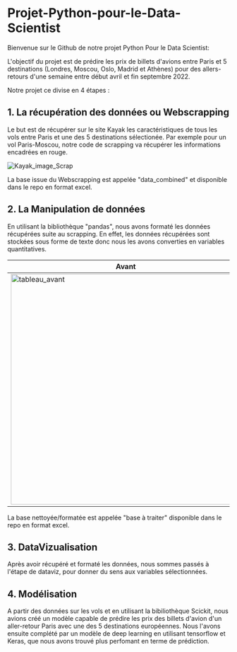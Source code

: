 # Projet-Python-pour-le-Data-Scientist

Bienvenue sur le Github de notre projet Python Pour le Data Scientist:

L'objectif du projet est de prédire les prix de billets d'avions entre Paris et 5 destinations (Londres, Moscou, Oslo, Madrid et Athènes) pour des allers-retours d'une semaine entre début avril et fin septembre 2022. 

Notre projet ce divise en 4 étapes :

## 1. La récupération des données ou Webscrapping

Le but est de récupérer sur le site Kayak les caractéristiques de tous les vols entre Paris et une des 5 destinations sélectionée. 
Par exemple pour un vol Paris-Moscou, notre code de scrapping va récupérer les informations encadrées en rouge.

![Kayak_image_Scrap](https://user-images.githubusercontent.com/84531691/147736791-ef41ba06-b442-48b0-b5dc-88ef68dd8906.png)

La base issue du Webscrapping est appelée "data_combined" et disponible dans le repo en format excel.

## 2. La Manipulation de données

En utilisant la bibliothèque "pandas", nous avons formaté les données récupérées suite au scrapping.
En effet, les données récupérées sont stockées sous forme de texte donc nous les avons converties en variables quantitatives.

Avant             |  Après
-------------------------|-------------------------
<img width="521" alt="tableau_avant" src="https://user-images.githubusercontent.com/84531691/147737482-bd5692be-04cf-4cd7-aedc-651df79e16e4.PNG">|<img width="456" alt="tableau_apres" src="https://user-images.githubusercontent.com/84531691/147737518-e66277b1-6a9a-44e3-8e7e-1453dd6a1608.PNG">

La base nettoyée/formatée est appelée "base à traiter" disponible dans le repo en format excel.

## 3. DataVizualisation

Après avoir récupéré et formaté les données, nous sommes passés à l'étape de dataviz, pour donner du sens aux variables sélectionnées.

## 4. Modélisation

A partir des données sur les vols et en utilisant la bibiliothèque Scickit, nous avions créé un modèle capable de prédire les prix des billets d'avion d'un aller-retour Paris avec une des 5 destinations européennes. Nous l'avons ensuite complété par un modèle de deep learning en utilisant tensorflow et Keras, que nous avons trouvé plus perfomant en terme de prédiction.
